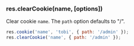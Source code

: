 <h3 id='res.clearCookie'>res.clearCookie(name, [options])</h3>

Clear cookie `name`. The `path` option defaults to "/".

~~~js
res.cookie('name', 'tobi', { path: '/admin' });
res.clearCookie('name', { path: '/admin' });
~~~
